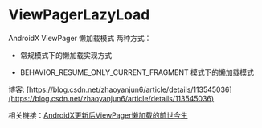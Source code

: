 # ViewPagerLazyLoad
AndroidX ViewPager 懒加载模式 两种方式：

- 常规模式下的懒加载实现方式

- BEHAVIOR_RESUME_ONLY_CURRENT_FRAGMENT 模式下的懒加载模式

博客: [https://blog.csdn.net/zhaoyanjun6/article/details/113545036](https://blog.csdn.net/zhaoyanjun6/article/details/113545036)


相关链接：[AndroidX更新后ViewPager懒加载的前世今生](https://juejin.cn/post/6844904042024419336)
